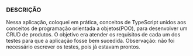 ### DESCRIÇÃO
Nessa aplicação, coloquei em prática, conceitos de TypeScript unidos aos conceitos de programação orientada a objetos(POO), para desenvolver um CRUD de produtos.
O objetivo era atender os requisitos de cada um dos testes para que a aplicação fosse bem sucedida.
Observação: não foi necessário escrever os testes, pois já estavam prontos.

